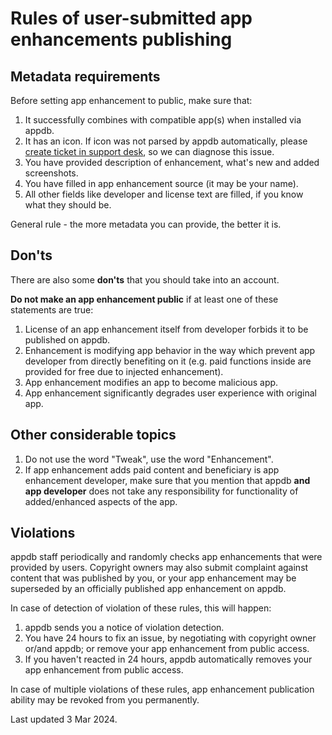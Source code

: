# Rules of user-submitted app enhancements publishing


## Metadata requirements

Before setting app enhancement to public, make sure that:

1. It successfully combines with compatible app(s) when installed via appdb.
2. It has an icon. If icon was not parsed by appdb automatically, please [create ticket in support desk](https://aysa-support.freshdesk.com/), so we can diagnose this issue.
3. You have provided description of enhancement, what's new and added screenshots.
4. You have filled in app enhancement source (it may be your name).
5. All other fields like developer and license text are filled, if you know what they should be.

General rule - the more metadata you can provide, the better it is.

## Don'ts

There are also some **don'ts** that you should take into an account.

**Do not make an app enhancement public** if at least one of these statements are true:


1. License of an app enhancement itself from developer forbids it to be published on appdb.
2. Enhancement is modifying app behavior in the way which prevent app developer from directly benefiting on it (e.g. paid functions inside are provided for free due to injected enhancement).
3. App enhancement modifies an app to become malicious app.
4. App enhancement significantly degrades user experience with original app. 

## Other considerable topics

1. Do not use the word "Tweak", use the word "Enhancement".
2. If app enhancement adds paid content and beneficiary is app enhancement developer, make sure that you mention that appdb **and app developer** does not take any responsibility for functionality of added/enhanced aspects of the app.

## Violations

appdb staff periodically and randomly checks app enhancements that were provided by users. Copyright owners may also submit complaint against content that was published by you, or your app enhancement may be superseded by an officially published app enhancement on appdb.

In case of detection of violation of these rules, this will happen:

1. appdb sends you a notice of violation detection.
2. You have 24 hours to fix an issue, by negotiating with copyright owner or/and appdb; or remove your app enhancement from public access.
3. If you haven't reacted in 24 hours, appdb automatically removes your app enhancement from public access.

In case of multiple violations of these rules, app enhancement publication ability may be revoked from you permanently.

Last updated 3 Mar 2024.
